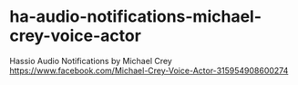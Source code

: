 # ha-audio-notifications-michael-crey-voice-actor
Hassio Audio Notifications by Michael Crey https://www.facebook.com/Michael-Crey-Voice-Actor-315954908600274
